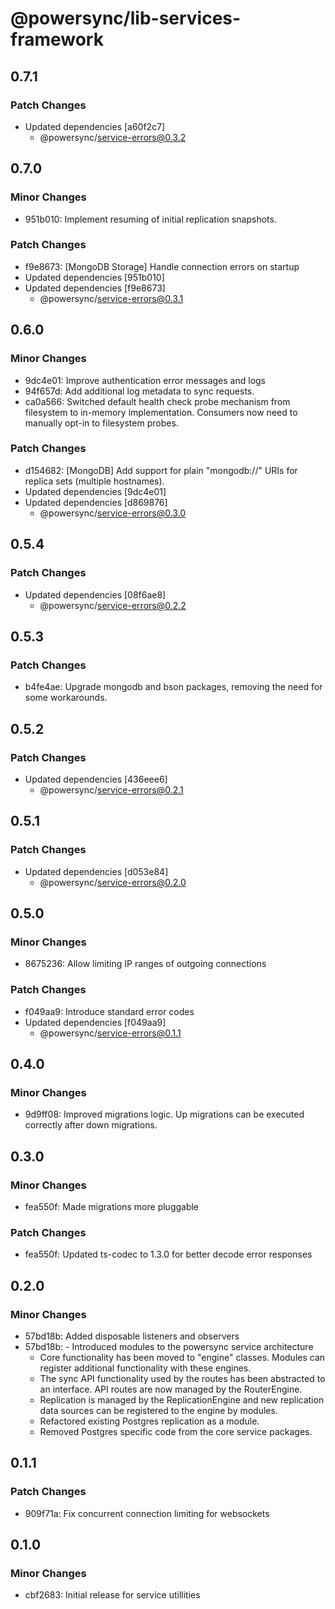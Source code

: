 # @powersync/lib-services-framework

## 0.7.1

### Patch Changes

- Updated dependencies [a60f2c7]
  - @powersync/service-errors@0.3.2

## 0.7.0

### Minor Changes

- 951b010: Implement resuming of initial replication snapshots.

### Patch Changes

- f9e8673: [MongoDB Storage] Handle connection errors on startup
- Updated dependencies [951b010]
- Updated dependencies [f9e8673]
  - @powersync/service-errors@0.3.1

## 0.6.0

### Minor Changes

- 9dc4e01: Improve authentication error messages and logs
- 94f657d: Add additional log metadata to sync requests.
- ca0a566: Switched default health check probe mechanism from filesystem to in-memory implementation. Consumers now need to manually opt-in to filesystem probes.

### Patch Changes

- d154682: [MongoDB] Add support for plain "mongodb://" URIs for replica sets (multiple hostnames).
- Updated dependencies [9dc4e01]
- Updated dependencies [d869876]
  - @powersync/service-errors@0.3.0

## 0.5.4

### Patch Changes

- Updated dependencies [08f6ae8]
  - @powersync/service-errors@0.2.2

## 0.5.3

### Patch Changes

- b4fe4ae: Upgrade mongodb and bson packages, removing the need for some workarounds.

## 0.5.2

### Patch Changes

- Updated dependencies [436eee6]
  - @powersync/service-errors@0.2.1

## 0.5.1

### Patch Changes

- Updated dependencies [d053e84]
  - @powersync/service-errors@0.2.0

## 0.5.0

### Minor Changes

- 8675236: Allow limiting IP ranges of outgoing connections

### Patch Changes

- f049aa9: Introduce standard error codes
- Updated dependencies [f049aa9]
  - @powersync/service-errors@0.1.1

## 0.4.0

### Minor Changes

- 9d9ff08: Improved migrations logic. Up migrations can be executed correctly after down migrations.

## 0.3.0

### Minor Changes

- fea550f: Made migrations more pluggable

### Patch Changes

- fea550f: Updated ts-codec to 1.3.0 for better decode error responses

## 0.2.0

### Minor Changes

- 57bd18b: Added disposable listeners and observers
- 57bd18b: - Introduced modules to the powersync service architecture
  - Core functionality has been moved to "engine" classes. Modules can register additional functionality with these engines.
  - The sync API functionality used by the routes has been abstracted to an interface. API routes are now managed by the RouterEngine.
  - Replication is managed by the ReplicationEngine and new replication data sources can be registered to the engine by modules.
  - Refactored existing Postgres replication as a module.
  - Removed Postgres specific code from the core service packages.

## 0.1.1

### Patch Changes

- 909f71a: Fix concurrent connection limiting for websockets

## 0.1.0

### Minor Changes

- cbf2683: Initial release for service utillities
